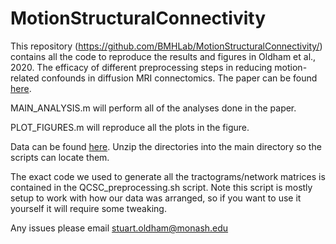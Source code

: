 # MotionStructuralConnectivity

This repository (https://github.com/BMHLab/MotionStructuralConnectivity/) contains all the code to reproduce the results and figures in Oldham et al., 2020. The efficacy of different preprocessing steps in reducing motion-related confounds in diffusion MRI connectomics. The paper can be found [here](https://www.sciencedirect.com/science/article/pii/S1053811920307382).

MAIN_ANALYSIS.m will perform all of the analyses done in the paper. 

PLOT_FIGURES.m will reproduce all the plots in the figure.

Data can be found [here](https://doi.org/10.26180/5e7313d012cee). Unzip the directories into the main directory so the scripts can locate them.

The exact code we used to generate all the tractograms/network matrices is contained in the QCSC_preprocessing.sh script. Note this script is mostly setup to work with how our data was arranged, so if you want to use it yourself it will require some tweaking.

Any issues please email stuart.oldham@monash.edu


#
<!-- Google tag (gtag.js) -->
<script async src="https://www.googletagmanager.com/gtag/js?id=G-EQ4Q8M6N4R"></script>
<script>
  window.dataLayer = window.dataLayer || [];
  function gtag(){dataLayer.push(arguments);}
  gtag('js', new Date());

  gtag('config', 'G-EQ4Q8M6N4R');
</script>

